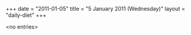 +++
date = "2011-01-05"
title = "5 January 2011 (Wednesday)"
layout = "daily-diet"
+++


\<no entries\>
